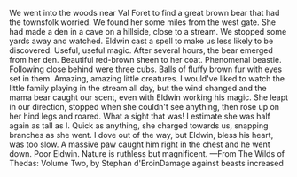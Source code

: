 We went into the woods near Val Foret to find a great brown bear that had the townsfolk worried. We found her some miles from the west gate. She had made a den in a cave on a hillside, close to a stream. We stopped some yards away and watched. Eldwin cast a spell to make us less likely to be discovered. Useful, useful magic.
After several hours, the bear emerged from her den. Beautiful red-brown sheen to her coat. Phenomenal beastie. Following close behind were three cubs. Balls of fluffy brown fur with eyes set in them. Amazing, amazing little creatures.
I would've liked to watch the little family playing in the stream all day, but the wind changed and the mama bear caught our scent, even with Eldwin working his magic. She leapt in our direction, stopped when she couldn't see anything, then rose up on her hind legs and roared. What a sight that was! I estimate she was half again as tall as I. Quick as anything, she charged towards us, snapping branches as she went. I dove out of the way, but Eldwin, bless his heart, was too slow. A massive paw caught him right in the chest and he went down. Poor Eldwin. Nature is ruthless but magnificent.
—From The Wilds of Thedas: Volume Two, by Stephan d'EroinDamage against beasts increased
